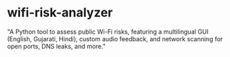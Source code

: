# wifi-risk-analyzer
"A Python tool to assess public Wi-Fi risks, featuring a multilingual GUI (English, Gujarati, Hindi), custom audio feedback, and network scanning for open ports, DNS leaks, and more."
